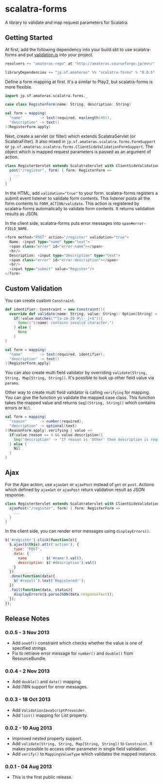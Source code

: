 scalatra-forms
==============

A library to validate and map request parameters for Scalatra.

Getting Started
--------

At first, add the following dependency into your build.sbt to use scalatra-forms
and put <a href="https://raw.github.com/takezoe/scalatra-forms/master/src/main/resources/validation.js">validation.js</a> into your project.

```scala
resolvers += "amateras-repo" at "http://amateras.sourceforge.jp/mvn/"

libraryDependencies += "jp.sf.amateras" %% "scalatra-forms" % "0.0.5"
```

Define a form mapping at first. It's a similar to Play2, but scalatra-forms is more flexible.

```scala
import jp.sf.amateras.scalatra.forms._

case class RegisterForm(name: String, description: String)

val form = mapping(
  "name"        -> text(required, maxlength(40)), 
  "description" -> text()
)(RegisterForm.apply)
```

Next, create a servlet (or filter) which extends ScalatraServlet (or ScalatraFilter).
It also mixed in ```jp.sf.amateras.scalatra.forms.FormSupport``` or ```jp.sf.amateras.scalatra.forms.ClientSideValidationFormSupport```.
The object which is mapped request parameters is passed as an argument of action.

```scala
class RegisterServlet extends ScalatraServlet with ClientSideValidationFormSupport {
  post("/register", form) { form: RegisterForm =>
    ...
  }
}
```

In the HTML, add ```validation="true"``` to your form.
scalatra-forms registers a submit event listener to validate form contents.
This listener posts all the form contents to ```FORM_ACTION/validate```.
This action is registered by scalatra-forms automatically to validate form contents.
It returns validation results as JSON.

In the client side, scalatra-forms puts error messages into ```span#error-FIELD_NAME```.

```scala
<form method="POST" action="/register" validation="true">
  Name: <input type="name" type="text">
  <span class="error" id="error-name"></span>
  <br/>
  Description: <input type="description" type="text">
  <span class="error" id="error-description"></span>
  <br/>
  <input type="submit" value="Register"/>
</form>
```

Custom Validation
--------

You can create custom ```Constraint```.

```scala
def identifier: Constraint = new Constraint(){
  override def validate(name: String, value: String): Option[String] =
    if(!value.matches("^[a-zA-Z0-9\\-_]+$")){
      Some(s"${name} contains invalid character.")
    } else {
      None
    }
}

val form = mapping(
  "name"        -> text(required, identifier), 
  "description" -> text()
)(RegisterForm.apply)
```

You can also create multi field validator by overriding ```validate(String, String, Map[String, String])```.
It's possible to look up other field value via ```params```.

Other way to create multi field validator is calling ```verifying``` for mapping.
You can give the function yo validate the mapped case class. This function takes the mapped value and returns 
```Seq[(String, String)]``` which contains errors or ```Nil```.

```scala
val form = mapping(
  "reason"      -> number(required), 
  "description" -> optional(text)
)(ReasonForm.apply).verifying { value =>
  if(value.reason == 4 && value.descripsion){
    Seq("description" -> "If reason is 'Other' then description is required.")
  } else {
    Nil
  }
}
```

Ajax
--------

For the Ajax action, use ```ajaxGet``` or ```ajaxPost``` instead of ```get``` or ```post```.
Actions which defined by ```ajaxGet``` or ```ajaxPost``` return validation result as JSON response.

```scala
class RegisterServlet extends ScalatraServlet with ClientSideValidationFormSupport {
  ajaxPost("/register", form) { form: RegisterForm =>
    ...
  }
}
```

In the client side, you can render error messages using ```displayErrors()```. 

```js
$('#register').click(function(e){
  $.ajax($(this).attr('action'), {
    type: 'POST',
    data: {
      name       : $('#name').val(),
      description: $('#description').val()
    }
  })
  .done(function(data){
    $('#result').text('Registered!');
  })
  .fail(function(data, status){
    displayErrors($.parseJSON(data.responseText));
  });
});
```

Release Notes
--------
### 0.0.5 - 3 Nov 2013

* Add ```oneOf()``` constraint which checks whether the value is one of specified strings.
* Fix to retrieve error message for ```number()``` and ```double()``` from ResourceBundle.

### 0.0.4 - 2 Nov 2013

* Add ```double()``` and ```date()``` mapping.
* Add I18N support for error messages.

### 0.0.3 - 18 Oct 2013

* Add ```ValidationJavaScriptProvoider```.
* Add ```list()``` mapping for List property.

### 0.0.2 - 10 Aug 2013

* Improved nested property support.
* Add ```validate(String, String, Map[String, String])``` to ```Constraint```. 
  It makes possible to access other parameter in single field validation.
* Add ```verify()``` to ```MappingValueType``` which validates the mapped instance.

### 0.0.1 - 04 Aug 2013

* This is the first public release.

